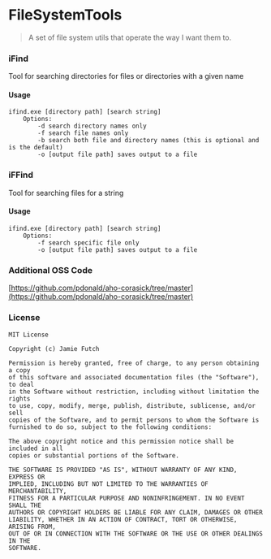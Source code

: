 # FileSystemTools

>A set of file system utils that operate the way I want them to.

### iFind
Tool for searching directories for files or directories with a given name

#### Usage
    ifind.exe [directory path] [search string] 
        Options:
            -d search directory names only
            -f search file names only
            -b search both file and directory names (this is optional and is the default)
            -o [output file path] saves output to a file

### iFFind
Tool for searching files for a string

#### Usage
    ifind.exe [directory path] [search string] 
        Options:
            -f search specific file only
            -o [output file path] saves output to a file



### Additional OSS Code
[https://github.com/pdonald/aho-corasick/tree/master](https://github.com/pdonald/aho-corasick/tree/master)


### License
    MIT License

    Copyright (c) Jamie Futch

    Permission is hereby granted, free of charge, to any person obtaining a copy
    of this software and associated documentation files (the "Software"), to deal
    in the Software without restriction, including without limitation the rights
    to use, copy, modify, merge, publish, distribute, sublicense, and/or sell
    copies of the Software, and to permit persons to whom the Software is
    furnished to do so, subject to the following conditions:

    The above copyright notice and this permission notice shall be included in all
    copies or substantial portions of the Software.

    THE SOFTWARE IS PROVIDED "AS IS", WITHOUT WARRANTY OF ANY KIND, EXPRESS OR
    IMPLIED, INCLUDING BUT NOT LIMITED TO THE WARRANTIES OF MERCHANTABILITY,
    FITNESS FOR A PARTICULAR PURPOSE AND NONINFRINGEMENT. IN NO EVENT SHALL THE
    AUTHORS OR COPYRIGHT HOLDERS BE LIABLE FOR ANY CLAIM, DAMAGES OR OTHER
    LIABILITY, WHETHER IN AN ACTION OF CONTRACT, TORT OR OTHERWISE, ARISING FROM,
    OUT OF OR IN CONNECTION WITH THE SOFTWARE OR THE USE OR OTHER DEALINGS IN THE
    SOFTWARE.

